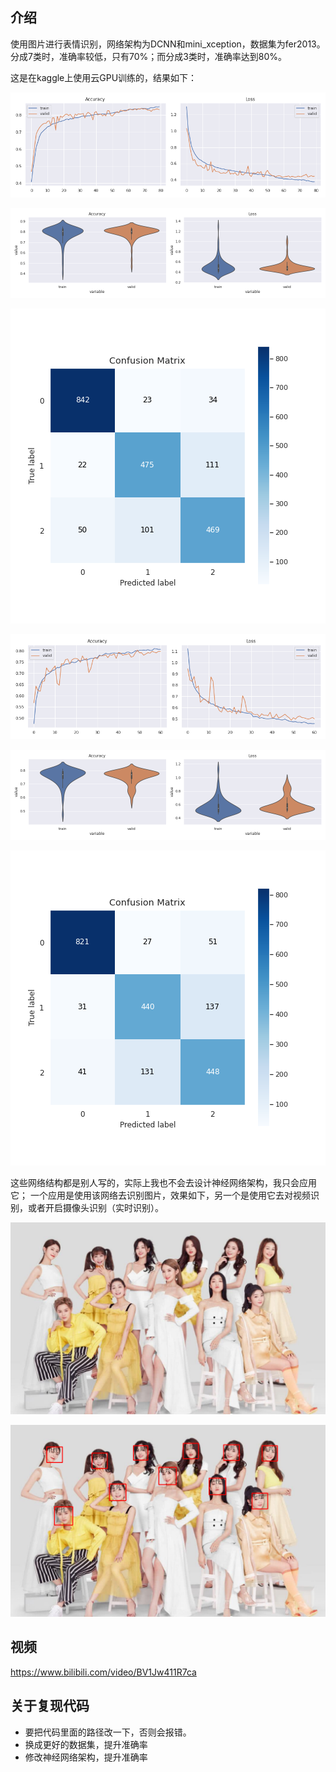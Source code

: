 ## 介绍
使用图片进行表情识别，网络架构为DCNN和mini_xception，数据集为fer2013。  
分成7类时，准确率较低，只有70%；而分成3类时，准确率达到80%。

这是在kaggle上使用云GPU训练的，结果如下：

![acc1](./train/epoch_history_dcnn.png) 

![example1](./train/performance_dist.png)  

![confusion1](./train/confusion_matrix_dcnn.png)

![acc2](./train/epoch_history_mini_XCEPTION.png)

![example2](./train/performance_dist_mini_XCEPTION.png) 
 
![confusion2](./train/confusion_matrix_mini_XCEPTION.png)  

这些网络结构都是别人写的，实际上我也不会去设计神经网络架构，我只会应用它；
一个应用是使用该网络去识别图片，效果如下，另一个是使用它去对视频识别，或者开启摄像头识别（实时识别）。

![test](./img/test.jpeg) 
 
![out](./img/out.png)  

## 视频
<https://www.bilibili.com/video/BV1Jw411R7ca>

## 关于复现代码
- 要把代码里面的路径改一下，否则会报错。
- 换成更好的数据集，提升准确率
- 修改神经网络架构，提升准确率
